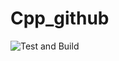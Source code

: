 # Cpp_github
![Test and Build](https://github.com/FoxMD/Cpp_github/actions/workflows/cmake.yml/badge.svg)
